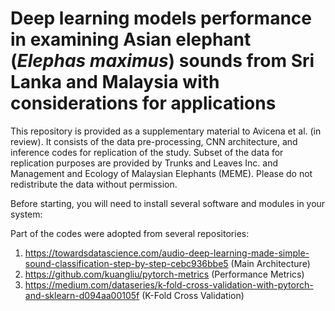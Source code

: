 # Deep learning models performance in examining Asian elephant (_Elephas maximus_) sounds from Sri Lanka and Malaysia with considerations for applications

This repository is provided as a supplementary material to Avicena et al. (in review). It consists of the data pre-processing, CNN architecture, and inference codes for replication of the study. Subset of the data for replication purposes are provided by Trunks and Leaves Inc. and Management and Ecology of Malaysian Elephants (MEME). Please do not redistribute the data without permission. 

Before starting, you will need to install several software and modules in your system:

Part of the codes were adopted from several repositories:

1. https://towardsdatascience.com/audio-deep-learning-made-simple-sound-classification-step-by-step-cebc936bbe5 (Main Architecture)
2. https://github.com/kuangliu/pytorch-metrics (Performance Metrics)
3. https://medium.com/dataseries/k-fold-cross-validation-with-pytorch-and-sklearn-d094aa00105f (K-Fold Cross Validation)

